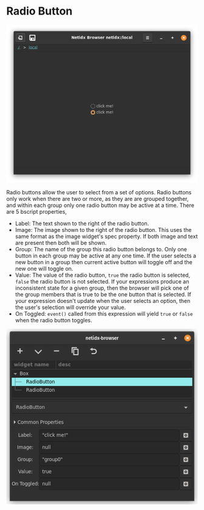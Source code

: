 # Radio Button

![Radio Button](./widget-radio-button.png)

Radio buttons allow the user to select from a set of options. Radio
buttons only work when there are two or more, as they are are grouped
together, and within each group only one radio button may be active at
a time. There are 5 bscript properties,

- Label: The text shown to the right of the radio button.
- Image: The image shown to the right of the radio button. This uses
  the same format as the image widget's spec property. If both image
  and text are present then both will be shown.
- Group: The name of the group this radio button belongs to. Only one
  button in each group may be active at any one time. If the user
  selects a new button in a group then current active button will
  toggle off and the new one will toggle on.
- Value: The value of the radio button, `true` the radio button is
  selected, `false` the radio button is not selected. If your
  expressions produce an inconsistent state for a given group, then
  the browser will pick one of the group members that is true to be
  the one button that is selected. If your expression doesn't update
  when the user selects an option, then the user's selection will
  override your value.
- On Toggled: `event()` called from this expression will yield `true`
  or `false` when the radio button toggles.

![Editor](./editor-radio-button.png)
